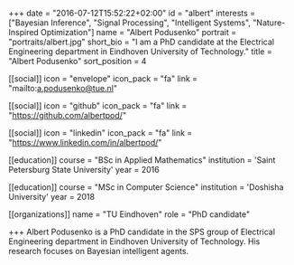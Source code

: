 +++
date = "2016-07-12T15:52:22+02:00"
id = "albert"
interests = ["Bayesian Inference", "Signal Processing", "Intelligent Systems", "Nature-Inspired Optimization"]
name = "Albert Podusenko"
portrait = "portraits/albert.jpg"
short_bio = "I am a PhD candidate at the Electrical Engineering department in Eindhoven University of Technology."
title = "Albert Podusenko"
sort_position = 4

[[social]]
    icon = "envelope"
    icon_pack = "fa"
    link = "mailto:a.podusenko@tue.nl"

[[social]]
    icon = "github"
    icon_pack = "fa"
    link = "https://github.com/albertpod/"

[[social]]
    icon = "linkedin"
    icon_pack = "fa"
    link = "https://www.linkedin.com/in/albertpod/"

[[education]]
    course = "BSc in Applied Mathematics"
    institution = 'Saint Petersburg State University'
    year = 2016

[[education]]
    course = "MSc in Computer Science"
    institution = 'Doshisha University'
    year = 2018

[[organizations]]
    name = "TU Eindhoven"
    role = "PhD candidate"

+++
Albert Podusenko is a PhD candidate in the SPS group of Electrical Engineering
department in Eindhoven University of Technology. His research focuses on
Bayesian intelligent agents.

